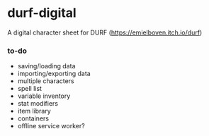 # durf-digital
A digital character sheet for DURF (https://emielboven.itch.io/durf)

### to-do
- saving/loading data
- importing/exporting data
- multiple characters
- spell list
- variable inventory
- stat modifiers
- item library
- containers
- offline service worker?